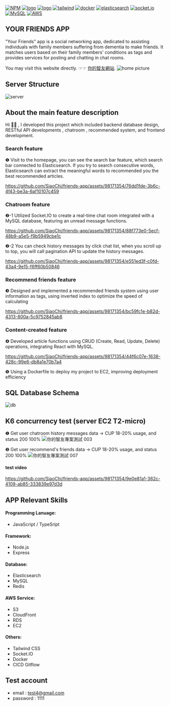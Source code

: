 [![NPM](https://img.shields.io/badge/NPM-ba443f?style=for-the-badge&logo=npm&logoColor=white)](https://www.npmjs.com/)
[![logo](https://img.shields.io/badge/Node.js-43853D?style=for-the-badge&logo=node.js&logoColor=white)](https://nodejs.org/en/)
[![logo](https://img.shields.io/badge/HTML5-E34F26?style=for-the-badge&logo=html5&logoColor=white)](https://www.w3schools.com/html/)
[![tailwind](https://img.shields.io/badge/tailwind-CSS-%2361DAFB?style=for-the-badge&logo=tailwind-css&logoColor=white)](https://tailwindcss.com/)
[![docker](https://img.shields.io/badge/docker-2496ED?style=for-the-badge&logo=docker&logoColor=white)](https://www.docker.com/)
[![elasticsearch](https://img.shields.io/badge/elasticsearch-005571?style=for-the-badge&logo=elasticsearch&logoColor=white)](https://www.elastic.co/)
[![socket.io](https://img.shields.io/badge/socket.io-010101?style=for-the-badge&logo=socket.io&logoColor=white)](https://socket.io/)
[![MySQL](https://img.shields.io/badge/MySQL-4479A1?style=for-the-badge&logo=mysql&logoColor=white)](https://www.mysql.com/)
[![AWS](https://img.shields.io/badge/AWS-232F3E?style=for-the-badge&logo=amazon-aws&logoColor=white)](https://aws.amazon.com/)

## YOUR FRIENDS APP
"Your Friends" app is a social networking app, dedicated to assisting individuals with family members suffering from dementia to make friends. It matches users based on their family members' conditions as tags and provides services for posting and chatting in chat rooms.

You may visit this website directly. ☞☞ [你的智友網站](https://chichi-lab.com/).
![home picture](https://d3ajxzni2jkkr0.cloudfront.net/userImage/20230726063843947)

## Server Structure
![server](https://github.com/SiaoChi/friends-app/assets/98171354/dd855488-edaf-430e-830e-c9ab10e38636)


## About the main feature description
Hi 🙋‍♀️ , I developed this project which included backend database design, RESTful API developments , chatroom , recommended system, and frontend development. 

### Search feature
❶ Visit to the homepage, you can see the search bar feature, which search bar connected to Elasticsearch. If you try to search consecutive words, Elasticsearch can extract the meaningful words to recommended you the best recommended articles.

https://github.com/SiaoChi/friends-app/assets/98171354/76dd1fde-3b6c-4f43-be3a-6af10107c459

### Chatroom feature

❷-1 Utilized Socket.IO to create a real-time chat room integrated with a MySQL database, featuring an unread message functions.

https://github.com/SiaoChi/friends-app/assets/98171354/88f773e0-5ecf-48b9-a5e5-f9b5949cbe1c

❷-2 You can check history messages by click chat list, when you scroll up to top, you will call pagination API to update the history messages.

https://github.com/SiaoChi/friends-app/assets/98171354/e551ed3f-c0fd-43a4-9e15-f6ff60b50846

### Recommend friends feature


❸ Designed and implemented a recommended friends system using user information as tags, using inverted index to optimize the speed of calculating

https://github.com/SiaoChi/friends-app/assets/98171354/bc59fc1e-b82d-4313-800a-5c9752845ab8

### Content-created feature

❹ Developed article functions using CRUD (Create, Read, Update, Delete) operations, integrating React with MySQL.

https://github.com/SiaoChi/friends-app/assets/98171354/44f6c07e-1638-428c-99e6-db8a1e70b7a4


❺ Using a Dockerfile to deploy my project to EC2, improving deployment efficiency

## SQL Database Schema
![db](https://github.com/SiaoChi/friends-app/assets/98171354/f701b9b5-dbe9-479e-9c63-fe183c2e2a21)

## K6 concurrency test (server EC2 T2-micro)
❶ Get user chatroom history messages data -> CUP 18-20% usage, and status 200 100% 
![你的智友專案測試 003](https://github.com/SiaoChi/friends-app/assets/98171354/386b1b18-2101-4263-9967-012bf07afd87)

❷ Get user recommend's friends data -> CUP 18-20% usage, and status 200 100% 
![你的智友專案測試 007](https://github.com/SiaoChi/friends-app/assets/98171354/260563cc-2224-443d-908c-47c8bda7e9b0)

#### test video
https://github.com/SiaoChi/friends-app/assets/98171354/9e0e81a1-362c-4109-ab85-333839e97d3d

## APP Relevant Skills

#### Programming Lanuage:
- JavaScript / TypeSript

#### Framework:
- Node.js
- Express

#### Database:
- Elasticsearch
- MySQL
- Redis

#### AWS Service:
- S3
- CloudFront
- RDS
- EC2

#### Others:
- Tailwind CSS
- Socket.IO
- Docker
- CICD Gitflow

## Test account

- email : test4@gmail.com
- password : 1111


